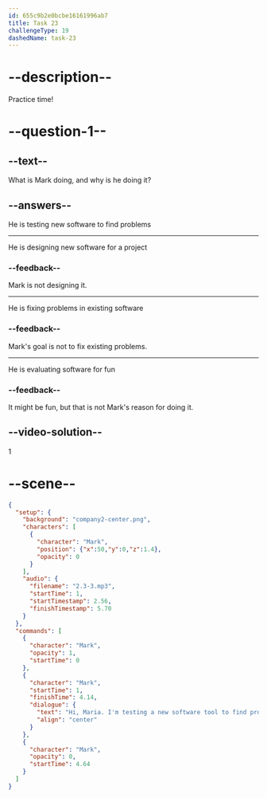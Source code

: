 ```yaml
---
id: 655c9b2e0bcbe16161996ab7
title: Task 23
challengeType: 19
dashedName: task-23
---
```


<!-- (Audio) Mark: Hi Maria! I'm testing a new software to find problems. -->

# --description--

Practice time!

# --question-1--

## --text--

What is Mark doing, and why is he doing it?

## --answers--

He is testing new software to find problems

---

He is designing new software for a project

### --feedback--

Mark is not designing it.

---

He is fixing problems in existing software

### --feedback--

Mark's goal is not to fix existing problems.

---

He is evaluating software for fun

### --feedback--

It might be fun, but that is not Mark's reason for doing it.

## --video-solution--

1

# --scene--

```json
{
  "setup": {
    "background": "company2-center.png",
    "characters": [
      {
        "character": "Mark",
        "position": {"x":50,"y":0,"z":1.4},
        "opacity": 0
      }
    ],
    "audio": {
      "filename": "2.3-3.mp3",
      "startTime": 1,
      "startTimestamp": 2.56,
      "finishTimestamp": 5.70
    }
  },
  "commands": [
    {
      "character": "Mark",
      "opacity": 1,
      "startTime": 0
    },
    {
      "character": "Mark",
      "startTime": 1,
      "finishTime": 4.14,
      "dialogue": {
        "text": "Hi, Maria. I'm testing a new software tool to find problems.",
        "align": "center"
      }
    },
    {
      "character": "Mark",
      "opacity": 0,
      "startTime": 4.64
    }
  ]
}
```
